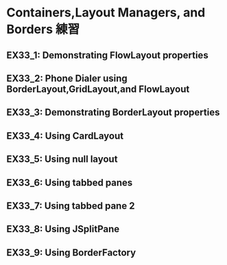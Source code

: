 # Containers,Layout Managers, and Borders 練習

## EX33_1: Demonstrating FlowLayout properties
## EX33_2: Phone Dialer using BorderLayout,GridLayout,and FlowLayout
## EX33_3: Demonstrating BorderLayout properties
## EX33_4: Using CardLayout
## EX33_5: Using null layout
## EX33_6: Using tabbed panes
## EX33_7: Using tabbed pane 2
## EX33_8: Using JSplitPane
## EX33_9: Using BorderFactory

